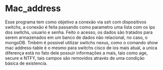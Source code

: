 # Mac_address
 
Esse programa tem como objetivo a conexão via ssh com dispositivos switchs, a conexão é feita passando como parametro uma lista com os ips dos switchs, usuario e senha.
Feito o acesso, os dados são tratados para serem armazenados em um banco de dados não relacional, no caso, o mongoDB.
Tmbém é possivel utilizar switchs nexus, como o comando show mac address-table é o mesmo para switchs cisco de ios mais atual, a unica diferença está no fato dele possuir informações a mais, tais como age, secure e NTFY, tais campos são removidos através de uma condição básica de existencia.
